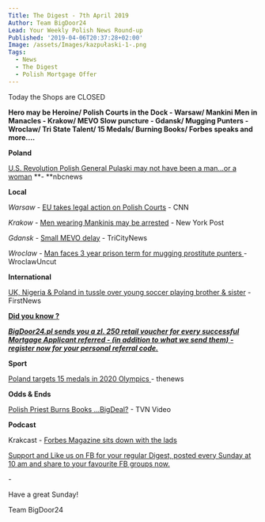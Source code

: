 ```yaml
---
Title: The Digest - 7th April 2019
Author: Team BigDoor24
Lead: Your Weekly Polish News Round-up
Published: '2019-04-06T20:37:28+02:00'
Image: /assets/Images/kazpułaski-1-.png
Tags:
  - News
  - The Digest
  - Polish Mortgage Offer
---
```

Today the Shops are CLOSED

**Hero may be Heroine/ Polish Courts in the Dock - Warsaw/ Mankini Men in Manacles - Krakow/ MEVO Slow puncture - Gdansk/ Mugging Punters - Wroclaw/ Tri State Talent/ 15 Medals/ Burning Books/ Forbes speaks and more....**

**Poland**

[U.S. Revolution Polish General Pulaski may not have been a man...or a woman](https://www.nbcnews.com/news/us-news/revolutionary-war-hero-casimir-pulaski-might-have-been-woman-or-n991371) **\- **nbcnews

**Local**

_Warsaw_ - [EU takes legal action on Polish Courts](https://edition.cnn.com/2019/04/03/europe/eu-poland-judges-intl/index.html) - CNN

_Krakow_ - [Men wearing Mankinis may be arrested](https://nypost.com/2019/04/04/male-tourists-in-poland-may-face-arrest-for-wearing-mankinis/) - New York Post

_Gdansk_ - [Small MEVO delay](https://tricitynews.pl/a-technical-break-in-mevo-service/) - TriCityNews

_Wroclaw_ - [Man faces 3 year prison term for mugging prostitute punters ](http://wroclawuncut.com/2019/04/03/man-faces-imprisonment-for-mugging-prospective-prostitute-clients/)- WroclawUncut

**International**

[UK, Nigeria & Poland in tussle over young soccer playing brother & sister](https://www.thefirstnews.com/article/football-associations-involved-in-three-way-scrap-for-talented-polish-nigerian-footballing-siblings-5472) - FirstNews

[**Did you know ?**](https://bigdoor24.pl/)

[**_BigDoor24.pl sends you a zl. 250 retail voucher for every successful Mortgage Applicant referred - (in addition to what we send them) - register now for your personal referral code._**](https://bigdoor24.pl/)

**Sport**

[Poland targets 15 medals in 2020 Olympics ](http://www.thenews.pl/1/5/Artykul/414222,Poland-eyeing-15-medals-at-2020-Olympics-says-official)- thenews

**Odds & Ends**

[Polish Priest Burns Books ...BigDeal?](https://www.tvn24.pl/tvn24-news-in-english,157,m/book-burning-priest-from-gdansk-apologised-and-got-a-ticket,924614.html) - TVN Video

**Podcast**

Krakcast - [Forbes Magazine sits down with the lads](https://www.krakcast.pl/e/krakcast-interview-%E2%80%93-jo-harper/)

[Support and Like us on FB for your regular Digest, posted every Sunday at 10 am and share to your favourite FB groups now.](https://www.facebook.com/bigdoor24/)

<div class="sharethis-inline-share-buttons"></div>

\-

Have a great Sunday!

Team BigDoor24
